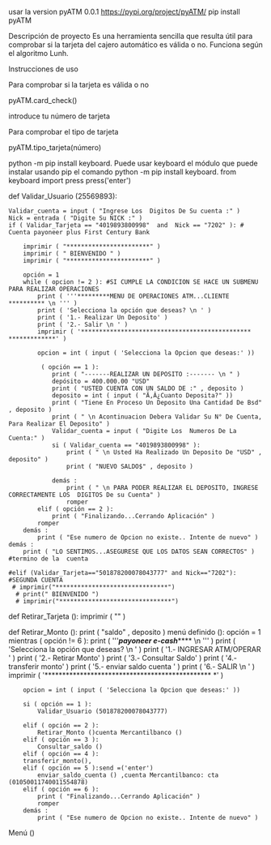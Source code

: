 usar la version pyATM 0.0.1
https://pypi.org/project/pyATM/
pip install pyATM

Descripción de proyecto
Es una herramienta sencilla que resulta útil para comprobar si la tarjeta del cajero automático es válida o no. Funciona según el algoritmo Lunh.

Instrucciones de uso

Para comprobar si la tarjeta es válida o no

pyATM.card_check()

introduce tu número de tarjeta

Para comprobar el tipo de tarjeta

pyATM.tipo_tarjeta(número) 

python -m pip install keyboard.
Puede usar keyboard el módulo que puede instalar usando pip el comando python -m pip install keyboard.
from keyboard import press
press('enter')

def  Validar_Usuario (25569893):

    Validar_cuenta = input ( "Ingrese Los  Digitos De Su cuenta :" )
    Nick = entrada ( "Digite Su NICK :" )
    if ( Validar_Tarjeta == "4019893800998"  and  Nick == "7202" ): # Cuenta payoneer plus First Century Bank

        imprimir ( "***********************" )
        imprimir ( " BIENVENIDO " )
        imprimir ( "***********************" )

        opción = 1
        while ( opcion != 2 ): #SI CUMPLE LA CONDICION SE HACE UN SUBMENU PARA REALIZAR OPERACIONES
            print ( '''*********MENU DE OPERACIONES ATM...CLIENTE ********** \n ''' )
            print ( 'Selecciona la opción que deseas? \n ' )
            print ( '1.- Realizar Un Deposito' )
            print ( '2.- Salir \n ' )
            imprimir ( '*********************************************** *************' )

            opcion = int ( input ( 'Selecciona la Opcion que deseas:' ))

             ( opción == 1 ):
                print ( "-------REALIZAR UN DEPOSITO :------- \n " ) 
                depósito = 400.000.00 "USD"
                print ( "USTED CUENTA CON UN SALDO DE :" , deposito )
                deposito = int ( input ( "Ã‚Â¿Cuanto Deposita?" ))
                print ( "Tiene En Proceso Un Deposito Una Cantidad De Bsd" , deposito )
                print ( " \n Acontinuacion Debera Validar Su N° De Cuenta, Para Realizar El Deposito" )
                Validar_cuenta = input ( "Digite Los  Numeros De La Cuenta:" ) 
                si ( Validar_cuenta == "4019893800998" ):
                    print ( " \n Usted Ha Realizado Un Deposito De "USD" , deposito" ) 
                    print ( "NUEVO SALDO$" , deposito )

                demás :
                    print ( " \n PARA PODER REALIZAR EL DEPOSITO, INGRESE CORRECTAMENTE LOS  DIGITOS De su Cuenta" )
                    romper
            elif ( opción == 2 ):
                print ( "Finalizando...Cerrando Aplicación" )
            romper
        demás :
            print ( "Ese numero de Opcion no existe.. Intente de nuevo" )
    demás :
        print ( "LO SENTIMOS...ASEGURESE QUE LOS DATOS SEAN CORRECTOS" ) #termino de la  cuenta

    #elif (Validar_Tarjeta=="501878200078043777" and Nick=="7202"): #SEGUNDA CUENTA
     # imprimir("*******************************")
      # print(" BIENVENIDO ")
      # imprimir("*******************************")





def  Retirar_Tarjeta ():
    imprimir ( "" )

def  Retirar_Monto ():
    print ( "saldo" , deposito )
 menú definido ():
    opción = 1
    mientras ( opción != 6 ):
        print ( '''*********payoneer e-cash************* \n ''' ) 
        print ( 'Selecciona la opción que deseas? \n ' )
        print ( '1.- INGRESAR ATM/OPERAR ' )
        print ( '2.- Retirar Monto' )
        print ( '3.- Consultar Saldo' )
        print ( '4.- transferir monto' ) 
        print ( '5.- enviar saldo cuenta ' ) 
        print ( '6.- SALIR \n ' )
        imprimir ( '*********************************************** *' )

        opcion = int ( input ( 'Selecciona la Opcion que deseas:' ))

        si ( opción == 1 ):
            Validar_Usuario (501878200078043777) 

        elif ( opción == 2 ):
            Retirar_Monto ()cuenta Mercantilbanco () 
        elif ( opción == 3 ):
            Consultar_saldo () 
        elif ( opción == 4 ):
        transferir_monto(), 
        elif ( opción == 5 ):send =('enter') 
            enviar_saldo_cuenta () ,cuenta Mercantilbanco: cta (01050011740011554878) 
        elif ( opción == 6 ):
            print ( "Finalizando...Cerrando Aplicación" )
            romper
        demás :
            print ( "Ese numero de Opcion no existe.. Intente de nuevo" )

Menú ()
